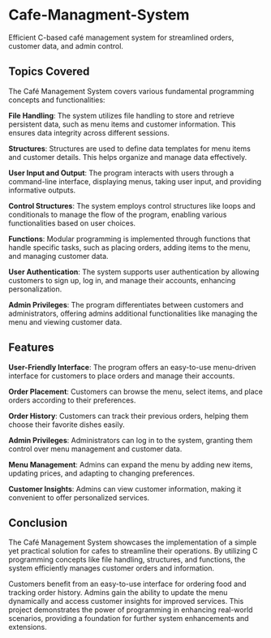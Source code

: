 # Cafe-Managment-System
 Efficient C-based café management system for streamlined orders, customer data, and admin control.


## Topics Covered
The Café Management System covers various fundamental programming concepts and functionalities:

**File Handling**: The system utilizes file handling to store and retrieve persistent data, such as menu items and customer information. This ensures data integrity across different sessions.

**Structures**: Structures are used to define data templates for menu items and customer details. This helps organize and manage data effectively.

**User Input and Output**: The program interacts with users through a command-line interface, displaying menus, taking user input, and providing informative outputs.

**Control Structures**: The system employs control structures like loops and conditionals to manage the flow of the program, enabling various functionalities based on user choices.

**Functions**: Modular programming is implemented through functions that handle specific tasks, such as placing orders, adding items to the menu, and managing customer data.

**User Authentication**: The system supports user authentication by allowing customers to sign up, log in, and manage their accounts, enhancing personalization.

**Admin Privileges**: The program differentiates between customers and administrators, offering admins additional functionalities like managing the menu and viewing customer data.

## Features
**User-Friendly Interface**: The program offers an easy-to-use menu-driven interface for customers to place orders and manage their accounts.

**Order Placement**: Customers can browse the menu, select items, and place orders according to their preferences.

**Order History**: Customers can track their previous orders, helping them choose their favorite dishes easily.

**Admin Privileges**: Administrators can log in to the system, granting them control over menu management and customer data.

**Menu Management**: Admins can expand the menu by adding new items, updating prices, and adapting to changing preferences.

**Customer Insights**: Admins can view customer information, making it convenient to offer personalized services.

## Conclusion
The Café Management System showcases the implementation of a simple yet practical solution for cafes to streamline their operations. By utilizing C programming concepts like file handling, structures, and functions, the system efficiently manages customer orders and information.

Customers benefit from an easy-to-use interface for ordering food and tracking order history. Admins gain the ability to update the menu dynamically and access customer insights for improved services. This project demonstrates the power of programming in enhancing real-world scenarios, providing a foundation for further system enhancements and extensions.
